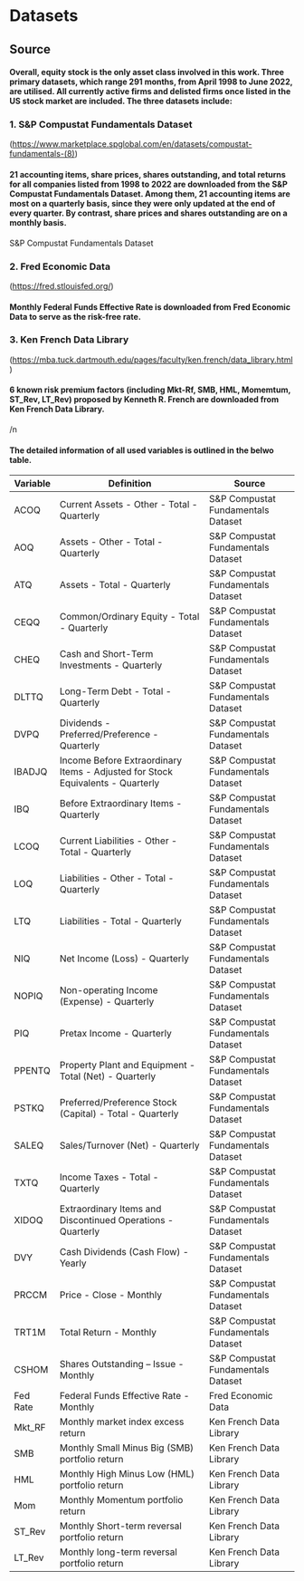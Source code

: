 # Datasets
## Source
#### Overall, equity stock is the only asset class involved in this work. Three primary datasets, which range 291 months, from April 1998 to June 2022, are utilised. All currently active firms and delisted firms once listed in the US stock market are included. The three datasets include:

### 1. S&P Compustat Fundamentals Dataset
(https://www.marketplace.spglobal.com/en/datasets/compustat-fundamentals-(8))
#### 21 accounting items, share prices, shares outstanding, and total returns for all companies listed from 1998 to 2022 are downloaded from the S&P Compustat Fundamentals Dataset. Among them, 21 accounting items are most on a quarterly basis, since they were only updated at the end of every quarter. By contrast, share prices and shares outstanding are on a monthly basis.
S&P Compustat Fundamentals Dataset 

### 2. Fred Economic Data
(https://fred.stlouisfed.org/)
#### Monthly Federal Funds Effective Rate is downloaded from Fred Economic Data to serve as the risk-free rate.

### 3. Ken French Data Library
(https://mba.tuck.dartmouth.edu/pages/faculty/ken.french/data_library.html)
#### 6 known risk premium factors (including Mkt-Rf, SMB, HML, Momemtum, ST_Rev, LT_Rev) proposed by Kenneth R. French are downloaded from Ken French Data Library.
/n
#### The detailed information of all used variables is outlined in the belwo table.

| **Variable** | **Definition**                                                                 | **Source**                         |
|--------------|--------------------------------------------------------------------------------|------------------------------------|
| ACOQ         | Current Assets - Other - Total - Quarterly                                     | S&P Compustat Fundamentals Dataset |
| AOQ          | Assets - Other - Total - Quarterly                                             | S&P Compustat Fundamentals Dataset |
| ATQ          | Assets - Total - Quarterly                                                     | S&P Compustat Fundamentals Dataset |
| CEQQ         | Common/Ordinary Equity - Total - Quarterly                                     | S&P Compustat Fundamentals Dataset |
| CHEQ         | Cash and Short-Term Investments - Quarterly                                    | S&P Compustat Fundamentals Dataset |
| DLTTQ        | Long-Term Debt - Total - Quarterly                                             | S&P Compustat Fundamentals Dataset |
| DVPQ         | Dividends - Preferred/Preference - Quarterly                                   | S&P Compustat Fundamentals Dataset |
| IBADJQ       | Income Before Extraordinary Items - Adjusted for Stock Equivalents - Quarterly | S&P Compustat Fundamentals Dataset |
| IBQ          | Before Extraordinary Items - Quarterly                                         | S&P Compustat Fundamentals Dataset |
| LCOQ         | Current Liabilities - Other - Total - Quarterly                                | S&P Compustat Fundamentals Dataset |
| LOQ          | Liabilities - Other - Total - Quarterly                                        | S&P Compustat Fundamentals Dataset |
| LTQ          | Liabilities - Total - Quarterly                                                | S&P Compustat Fundamentals Dataset |
| NIQ          | Net Income (Loss) - Quarterly                                                  | S&P Compustat Fundamentals Dataset |
| NOPIQ        | Non-operating Income (Expense) - Quarterly                                     | S&P Compustat Fundamentals Dataset |
| PIQ          | Pretax Income - Quarterly                                                      | S&P Compustat Fundamentals Dataset |
| PPENTQ       | Property Plant and Equipment - Total (Net) - Quarterly                         | S&P Compustat Fundamentals Dataset |
| PSTKQ        | Preferred/Preference Stock (Capital) - Total - Quarterly                       | S&P Compustat Fundamentals Dataset |
| SALEQ        | Sales/Turnover (Net) - Quarterly                                               | S&P Compustat Fundamentals Dataset |
| TXTQ         | Income Taxes - Total - Quarterly                                               | S&P Compustat Fundamentals Dataset |
| XIDOQ        | Extraordinary Items and Discontinued Operations - Quarterly                    | S&P Compustat Fundamentals Dataset |
| DVY          | Cash Dividends (Cash Flow) - Yearly                                            | S&P Compustat Fundamentals Dataset |
| PRCCM        | Price - Close - Monthly                                                        | S&P Compustat Fundamentals Dataset |
| TRT1M        | Total Return - Monthly                                                         | S&P Compustat Fundamentals Dataset |
| CSHOM        | Shares Outstanding – Issue - Monthly                                           | S&P Compustat Fundamentals Dataset |
| Fed Rate     | Federal Funds Effective Rate - Monthly                                         | Fred Economic Data                 |
| Mkt_RF       | Monthly market index excess return                                             | Ken French Data Library            |
| SMB          | Monthly Small Minus Big (SMB) portfolio return                                 | Ken French Data Library            |
| HML          | Monthly High Minus Low (HML) portfolio return                                  | Ken French Data Library            |
| Mom          | Monthly Momentum portfolio return                                              | Ken French Data Library            |
| ST_Rev       | Monthly Short-term reversal portfolio return                                   | Ken French Data Library            |
| LT_Rev       | Monthly long-term reversal portfolio return                                    | Ken French Data Library            |

